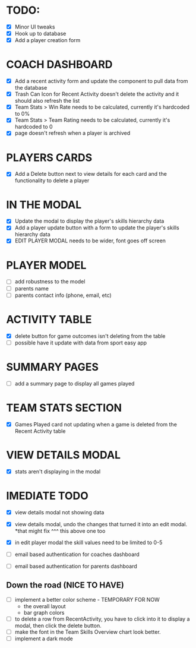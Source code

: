# TODO:
- [x] Minor UI tweaks
- [x] Hook up to database
- [x] Add a player creation form

# COACH DASHBOARD
  - [x] Add a recent activity form and update the component to pull data from the database
  - [x] Trash Can Icon for Recent Activity doesn't delete the activity and it should also refresh the list
  - [x] Team Stats > Win Rate needs to be calculated, currently it's hardcoded to 0%
  - [x] Team Stats > Team Rating needs to be calculated, currently it's hardcoded to 0
  - [x] page doesn't refresh when a player is archived

# PLAYERS CARDS
  - [x] Add a Delete button next to view details for each card and the functionality to delete a player

# IN THE MODAL
  - [x] Update the modal to display the player's skills hierarchy data
  - [x] Add a player update button with a form to update the player's skills hierarchy data
  - [x] EDIT PLAYER MODAL needs to be wider, font goes off screen

# PLAYER MODEL
  - [ ] add robustness to the model
  - [ ] parents name
  - [ ] parents contact info (phone, email, etc)

# ACTIVITY TABLE
- [x] delete button for game outcomes isn't deleting from the table
- [ ] possible have it update with data from sport easy app

# SUMMARY PAGES
- [ ] add a summary page to display all games played

# TEAM STATS SECTION
- [x] Games Played card not updating when a game is deleted from the Recent Activity table

# VIEW DETAILS MODAL
- [x] stats aren't displaying in the modal

# IMEDIATE TODO
- [x] view details modal not showing data
- [x] view details modal, undo the changes that turned it into an edit modal. *that might fix ^^^ this above one too
- [x] in edit player modal the skill values need to be limited to 0-5
- [ ] email based authentication for coaches dashboard
- [ ] email based authentication for parents dashboard




## Down the road (NICE TO HAVE)
- [ ] implement a better color scheme - TEMPORARY FOR NOW
  - the overall layout 
  - bar graph colors
- [ ] to delete a row from RecentActivity, you have to click into it to display a modal, then click the delete button.
- [ ] make the font in the Team Skills Overview chart look better.
- [ ] implement a dark mode
